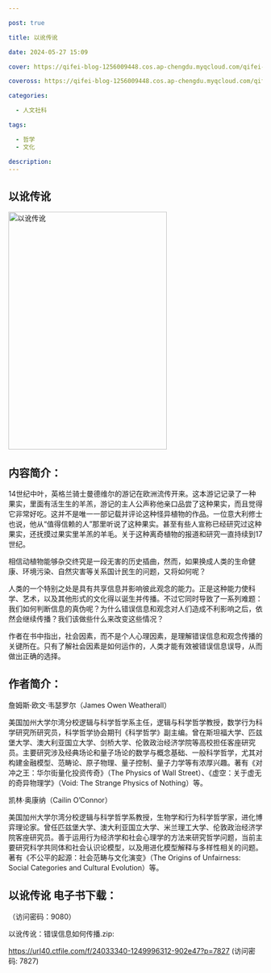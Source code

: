 ```yaml
---

post: true

title: 以讹传讹

date: 2024-05-27 15:09

cover: https://qifei-blog-1256009448.cos.ap-chengdu.myqcloud.com/qifei-blog/660a8c249f345e8d03588a4c.jpg

coveross: https://qifei-blog-1256009448.cos.ap-chengdu.myqcloud.com/qifei-blog/660a8c249f345e8d03588a4c.jpg

categories:

  - 人文社科

tags:

  - 哲学
  - 文化

description:
---
```


##  以讹传讹

<img alt="以讹传讹 " class="aligncenter loaded" data-was-processed="true" decoding="async" fetchpriority="high" height="471" src="https://qifei-blog-1256009448.cos.ap-chengdu.myqcloud.com/qifei-blog/660a8c249f345e8d03588a4c.jpg " style="cursor: zoom-in;" width="314"/>

## 内容简介：

14世纪中叶，英格兰骑士曼德维尔的游记在欧洲流传开来。这本游记记录了一种果实，里面有活生生的羊羔，游记的主人公声称他亲口品尝了这种果实，而且觉得它非常好吃。这并不是唯一一部记载并评论这种怪异植物的作品。一位意大利修士也说，他从“值得信赖的人”那里听说了这种果实。甚至有些人宣称已经研究过这种果实，还抚摸过果实里羊羔的羊毛。关于这种离奇植物的报道和研究一直持续到17世纪。

相信动植物能够杂交终究是一段无害的历史插曲，然而，如果换成人类的生命健康、环境污染、自然灾害等关系国计民生的问题，又将如何呢？

人类的一个特别之处是具有共享信息并影响彼此观念的能力。正是这种能力使科学、艺术，以及其他形式的文化得以诞生并传播。不过它同时导致了一系列难题：我们如何判断信息的真伪呢？为什么错误信息和观念对人们造成不利影响之后，依然会继续传播？我们该做些什么来改变这些情况？

作者在书中指出，社会因素，而不是个人心理因素，是理解错误信息和观念传播的关键所在。只有了解社会因素是如何运作的，人类才能有效被错误信息误导，从而做出正确的选择。

## 作者简介：

詹姆斯·欧文·韦瑟罗尔（James Owen Weatherall）

美国加州大学尔湾分校逻辑与科学哲学系主任，逻辑与科学哲学教授，数学行为科学研究所研究员，科学哲学协会期刊《科学哲学》副主编。曾在斯坦福大学、匹兹堡大学、澳大利亚国立大学、剑桥大学、伦敦政治经济学院等高校担任客座研究员。主要研究涉及经典场论和量子场论的数学与概念基础、一般科学哲学，尤其对构建金融模型、范畴论、原子物理、量子控制、量子力学等有浓厚兴趣。著有《对冲之王：华尔街量化投资传奇》（The Physics of Wall Street）、《虚空：关于虚无的奇异物理学》（Void: The Strange Physics of Nothing）等。

凯林·奥康纳（Cailin O’Connor）

美国加州大学尔湾分校逻辑与科学哲学系教授，生物学和行为科学哲学家，进化博弈理论家。曾任匹兹堡大学、澳大利亚国立大学、米兰理工大学、伦敦政治经济学院客座研究员。善于运用行为经济学和社会心理学的方法来研究哲学问题，当前主要研究科学共同体和社会认识论模型，以及用进化模型解释与多样性相关的问题。著有《不公平的起源：社会范畴与文化演变》（The Origins of Unfairness: Social Categories and Cultural Evolution）等。

## 以讹传讹 电子书下载：

 （访问密码：9080）

以讹传讹：错误信息如何传播.zip: 

https://url40.ctfile.com/f/24033340-1249996312-902e47?p=7827 (访问密码: 7827)
